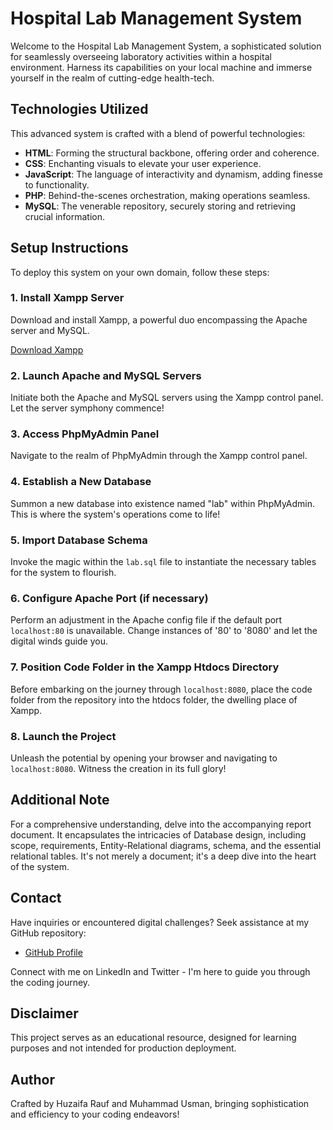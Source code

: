 # Hospital Lab Management System

Welcome to the Hospital Lab Management System, a sophisticated solution for seamlessly overseeing laboratory activities within a hospital environment. Harness its capabilities on your local machine and immerse yourself in the realm of cutting-edge health-tech.

## Technologies Utilized

This advanced system is crafted with a blend of powerful technologies:

- **HTML**: Forming the structural backbone, offering order and coherence.
- **CSS**: Enchanting visuals to elevate your user experience.
- **JavaScript**: The language of interactivity and dynamism, adding finesse to functionality.
- **PHP**: Behind-the-scenes orchestration, making operations seamless.
- **MySQL**: The venerable repository, securely storing and retrieving crucial information.

## Setup Instructions

To deploy this system on your own domain, follow these steps:

### 1. Install Xampp Server

Download and install Xampp, a powerful duo encompassing the Apache server and MySQL.

[Download Xampp](https://www.apachefriends.org/index.html)

### 2. Launch Apache and MySQL Servers

Initiate both the Apache and MySQL servers using the Xampp control panel. Let the server symphony commence!

### 3. Access PhpMyAdmin Panel

Navigate to the realm of PhpMyAdmin through the Xampp control panel.

### 4. Establish a New Database

Summon a new database into existence named "lab" within PhpMyAdmin. This is where the system's operations come to life!

### 5. Import Database Schema

Invoke the magic within the `lab.sql` file to instantiate the necessary tables for the system to flourish.

### 6. Configure Apache Port (if necessary)

Perform an adjustment in the Apache config file if the default port `localhost:80` is unavailable. Change instances of '80' to '8080' and let the digital winds guide you.

### 7. Position Code Folder in the Xampp Htdocs Directory

Before embarking on the journey through `localhost:8080`, place the code folder from the repository into the htdocs folder, the dwelling place of Xampp.

### 8. Launch the Project

Unleash the potential by opening your browser and navigating to `localhost:8080`. Witness the creation in its full glory!

## Additional Note

For a comprehensive understanding, delve into the accompanying report document. It encapsulates the intricacies of Database design, including scope, requirements, Entity-Relational diagrams, schema, and the essential relational tables. It's not merely a document; it's a deep dive into the heart of the system.

## Contact

Have inquiries or encountered digital challenges? Seek assistance at my GitHub repository:

- [GitHub Profile](https://github.com/MHuzaifa-Rauf)

Connect with me on LinkedIn and Twitter - I'm here to guide you through the coding journey.

## Disclaimer

This project serves as an educational resource, designed for learning purposes and not intended for production deployment.

## Author

Crafted by Huzaifa Rauf and Muhammad Usman, bringing sophistication and efficiency to your coding endeavors!
